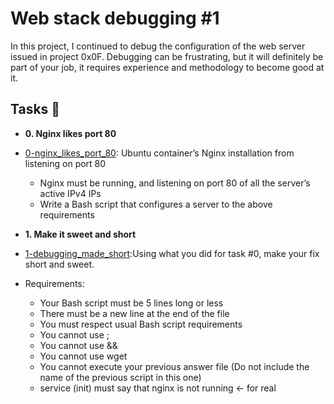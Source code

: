 # Web stack debugging #1

In this project, I continued to debug the configuration of the web server
issued in project 0x0F. Debugging can be frustrating, but it will definitely be part of your job, it requires experience and methodology to become good at it. 

## Tasks :page_with_curl:

* **0. Nginx likes port 80**
* [0-nginx_likes_port_80](./0-nginx_likes_port_80): Ubuntu container’s Nginx installation from listening on port 80
	* Nginx must be running, and listening on port 80 of all the server’s active IPv4 IPs
	* Write a Bash script that configures a server to the above requirements

* **1. Make it sweet and short**
* [1-debugging_made_short](./1-debugging_made_short):Using what you did for task #0, make your fix short and sweet.
* Requirements:
	* Your Bash script must be 5 lines long or less
	* There must be a new line at the end of the file
	* You must respect usual Bash script requirements
	* You cannot use ;
	* You cannot use &&
	* You cannot use wget
	* You cannot execute your previous answer file (Do not include the name of the previous script in this one)
	* service (init) must say that nginx is not running ← for real
